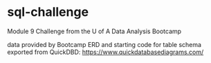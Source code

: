 # sql-challenge
Module 9 Challenge from the U of A Data Analysis Bootcamp

data provided by Bootcamp
ERD and starting code for table schema exported from QuickDBD: https://www.quickdatabasediagrams.com/
